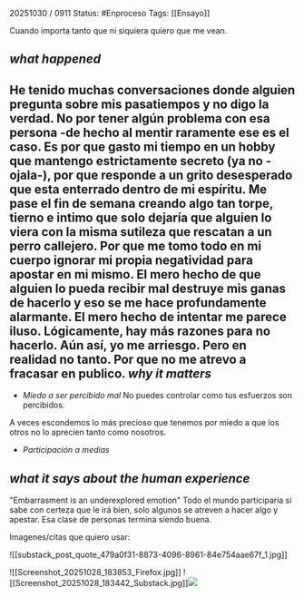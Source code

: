 20251030 / 0911
Status: #Enproceso 
Tags: [[Ensayo]] 

Cuando importa tanto que ni siquiera quiero que me vean. 

*what happened*
--
He tenido muchas conversaciones donde alguien pregunta sobre mis pasatiempos y no digo la verdad. No por tener algún problema con esa persona -de hecho al mentir raramente ese es el caso. Es por que gasto mi tiempo en un hobby que mantengo estrictamente secreto (ya no -ojala-), 
por que responde a un grito desesperado que esta enterrado dentro de mi espíritu. Me pase el fin de semana creando algo tan torpe, tierno e intimo que solo dejaría que alguien lo viera con la misma sutileza que rescatan a un perro callejero. Por que me tomo todo en mi cuerpo ignorar mi propia negatividad  para apostar en mi mismo. El mero hecho de que alguien lo pueda recibir mal destruye mis ganas de hacerlo y eso se  me hace profundamente alarmante.
El mero hecho de intentar me parece iluso. Lógicamente, hay más razones para no hacerlo. Aún así, yo me arriesgo. 
Pero en realidad no tanto. Por que no me atrevo a fracasar en publico.
*why it matters*
-- 
- *Miedo a ser percibido mal*
No puedes controlar como tus esfuerzos son percibidos.

A veces escondemos lo más precioso que tenemos por miedo a que los otros no lo aprecien tanto como nosotros.

- *Participación a medias*




*what it says about the human experience*
--

"Embarrasment is an underexplored emotion"
Todo el mundo participaría si sabe con certeza que le irá bien, solo algunos se atreven a hacer algo y apestar. Esa clase de personas termina siendo buena. 





Imagenes/citas que quiero usar:

![[substack_post_quote_479a0f31-8873-4096-8961-84e754aae67f_1.jpg]]

![[Screenshot_20251028_183853_Firefox.jpg]]
![[Screenshot_20251028_183442_Substack.jpg]]![](https://substackcdn.com/image/fetch/$s_!IUZu!,f_auto,q_auto:good,fl_progressive:steep/https%3A%2F%2Fsubstack-post-media.s3.amazonaws.com%2Fpublic%2Fimages%2Fb1880cd9-c839-4a6a-b56b-4b0157ea8a15_1100x1383.jpeg)